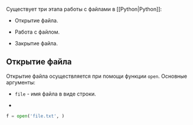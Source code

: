 Существует три этапа работы с файлами в [[Python|Python]]:

- Открытие файла.

- Работа с файлом.

- Закрытие файла.

## Открытие файла

Открытие файла осуществляется при помощи функции `open`. Основные аргументы:

- `file` - имя файла в виде строки.

- 

```Python
f = open('file.txt', )
```